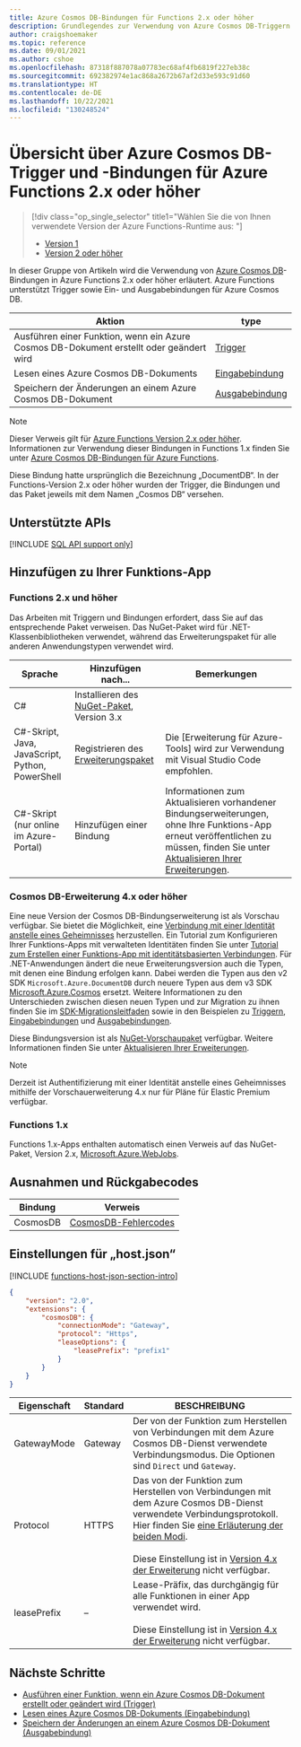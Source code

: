 ```yaml
---
title: Azure Cosmos DB-Bindungen für Functions 2.x oder höher
description: Grundlegendes zur Verwendung von Azure Cosmos DB-Triggern und -Bindungen in Azure Functions.
author: craigshoemaker
ms.topic: reference
ms.date: 09/01/2021
ms.author: cshoe
ms.openlocfilehash: 87318f887078a07783ec68af4fb6819f227eb38c
ms.sourcegitcommit: 692382974e1ac868a2672b67af2d33e593c91d60
ms.translationtype: HT
ms.contentlocale: de-DE
ms.lasthandoff: 10/22/2021
ms.locfileid: "130248524"
---
```

# <a name="azure-cosmos-db-trigger-and-bindings-for-azure-functions-2x-and-higher-overview"></a>Übersicht über Azure Cosmos DB-Trigger und -Bindungen für Azure Functions 2.x oder höher

> [!div class="op_single_selector" title1="Wählen Sie die von Ihnen verwendete Version der Azure Functions-Runtime aus: "]
> * [Version 1](functions-bindings-cosmosdb.md)
> * [Version 2 oder höher](functions-bindings-cosmosdb-v2.md)

In dieser Gruppe von Artikeln wird die Verwendung von [Azure Cosmos DB](../cosmos-db/serverless-computing-database.md)-Bindungen in Azure Functions 2.x oder höher erläutert. Azure Functions unterstützt Trigger sowie Ein- und Ausgabebindungen für Azure Cosmos DB.

| Aktion | type |
|---------|---------|
| Ausführen einer Funktion, wenn ein Azure Cosmos DB-Dokument erstellt oder geändert wird | [Trigger](./functions-bindings-cosmosdb-v2-trigger.md) |
| Lesen eines Azure Cosmos DB-Dokuments | [Eingabebindung](./functions-bindings-cosmosdb-v2-input.md) |
| Speichern der Änderungen an einem Azure Cosmos DB-Dokument  |[Ausgabebindung](./functions-bindings-cosmosdb-v2-output.md) |

> [!NOTE]
> Dieser Verweis gilt für [Azure Functions Version 2.x oder höher](functions-versions.md).  Informationen zur Verwendung dieser Bindungen in Functions 1.x finden Sie unter [Azure Cosmos DB-Bindungen für Azure Functions](functions-bindings-cosmosdb.md).
>
> Diese Bindung hatte ursprünglich die Bezeichnung „DocumentDB“. In der Functions-Version 2.x oder höher wurden der Trigger, die Bindungen und das Paket jeweils mit dem Namen „Cosmos DB“ versehen.

## <a name="supported-apis"></a>Unterstützte APIs

[!INCLUDE [SQL API support only](../../includes/functions-cosmosdb-sqlapi-note.md)]

## <a name="add-to-your-functions-app"></a>Hinzufügen zu Ihrer Funktions-App

### <a name="functions-2x-and-higher"></a>Functions 2.x und höher

Das Arbeiten mit Triggern und Bindungen erfordert, dass Sie auf das entsprechende Paket verweisen. Das NuGet-Paket wird für .NET-Klassenbibliotheken verwendet, während das Erweiterungspaket für alle anderen Anwendungstypen verwendet wird.

| Sprache                                        | Hinzufügen nach...                                   | Bemerkungen 
|-------------------------------------------------|---------------------------------------------|-------------|
| C#                                              | Installieren des [NuGet-Paket], Version 3.x | |
| C#-Skript, Java, JavaScript, Python, PowerShell | Registrieren des [Erweiterungspaket]          | Die [Erweiterung für Azure-Tools] wird zur Verwendung mit Visual Studio Code empfohlen. |
| C#-Skript (nur online im Azure-Portal)         | Hinzufügen einer Bindung                            | Informationen zum Aktualisieren vorhandener Bindungserweiterungen, ohne Ihre Funktions-App erneut veröffentlichen zu müssen, finden Sie unter [Aktualisieren Ihrer Erweiterungen]. |

[NuGet-Paket]: https://www.nuget.org/packages/Microsoft.Azure.WebJobs.Extensions.CosmosDB
[core tools]: ./functions-run-local.md
[Erweiterungspaket]: ./functions-bindings-register.md#extension-bundles
[Aktualisieren Ihrer Erweiterungen]: ./functions-bindings-register.md
[Azure-Tools-Erweiterung]: https://marketplace.visualstudio.com/items?itemName=ms-vscode.vscode-node-azure-pack

### <a name="cosmos-db-extension-4x-and-higher"></a>Cosmos DB-Erweiterung 4.x oder höher

Eine neue Version der Cosmos DB-Bindungserweiterung ist als Vorschau verfügbar. Sie bietet die Möglichkeit, eine [Verbindung mit einer Identität anstelle eines Geheimnisses](./functions-reference.md#configure-an-identity-based-connection) herzustellen. Ein Tutorial zum Konfigurieren Ihrer Funktions-Apps mit verwalteten Identitäten finden Sie unter [Tutorial zum Erstellen einer Funktions-App mit identitätsbasierten Verbindungen](./functions-identity-based-connections-tutorial.md). Für .NET-Anwendungen ändert die neue Erweiterungsversion auch die Typen, mit denen eine Bindung erfolgen kann. Dabei werden die Typen aus den v2 SDK `Microsoft.Azure.DocumentDB` durch neuere Typen aus dem v3 SDK [Microsoft.Azure.Cosmos](../cosmos-db/sql/sql-api-sdk-dotnet-standard.md) ersetzt. Weitere Informationen zu den Unterschieden zwischen diesen neuen Typen und zur Migration zu ihnen finden Sie im [SDK-Migrationsleitfaden](../cosmos-db/sql/migrate-dotnet-v3.md) sowie in den Beispielen zu [Triggern](./functions-bindings-cosmosdb-v2-trigger.md), [Eingabebindungen](./functions-bindings-cosmosdb-v2-input.md) und [Ausgabebindungen](./functions-bindings-cosmosdb-v2-output.md).

Diese Bindungsversion ist als [NuGet-Vorschaupaket] verfügbar. Weitere Informationen finden Sie unter [Aktualisieren Ihrer Erweiterungen].

[NuGet-Vorschaupaket]: https://www.nuget.org/packages/Microsoft.Azure.WebJobs.Extensions.CosmosDB/4.0.0-preview2

> [!NOTE]
> Derzeit ist Authentifizierung mit einer Identität anstelle eines Geheimnisses mithilfe der Vorschauerweiterung 4.x nur für Pläne für Elastic Premium verfügbar. 

### <a name="functions-1x"></a>Functions 1.x

Functions 1.x-Apps enthalten automatisch einen Verweis auf das NuGet-Paket, Version 2.x, [Microsoft.Azure.WebJobs](https://www.nuget.org/packages/Microsoft.Azure.WebJobs).

## <a name="exceptions-and-return-codes"></a>Ausnahmen und Rückgabecodes

| Bindung | Verweis |
|---|---|
| CosmosDB | [CosmosDB-Fehlercodes](/rest/api/cosmos-db/http-status-codes-for-cosmosdb) |

<a name="host-json"></a>

## <a name="hostjson-settings"></a>Einstellungen für „host.json“

[!INCLUDE [functions-host-json-section-intro](../../includes/functions-host-json-section-intro.md)]

```json
{
    "version": "2.0",
    "extensions": {
        "cosmosDB": {
            "connectionMode": "Gateway",
            "protocol": "Https",
            "leaseOptions": {
                "leasePrefix": "prefix1"
            }
        }
    }
}
```

|Eigenschaft  |Standard |BESCHREIBUNG |
|----------|--------|------------|
|GatewayMode|Gateway|Der von der Funktion zum Herstellen von Verbindungen mit dem Azure Cosmos DB-Dienst verwendete Verbindungsmodus. Die Optionen sind `Direct` und `Gateway`.|
|Protocol|HTTPS|Das von der Funktion zum Herstellen von Verbindungen mit dem Azure Cosmos DB-Dienst verwendete Verbindungsprotokoll. Hier finden Sie [eine Erläuterung der beiden Modi](../cosmos-db/performance-tips.md#networking). <br><br> Diese Einstellung ist in [Version 4.x der Erweiterung](#cosmos-db-extension-4x-and-higher) nicht verfügbar. |
|leasePrefix|–|Lease-Präfix, das durchgängig für alle Funktionen in einer App verwendet wird. <br><br> Diese Einstellung ist in [Version 4.x der Erweiterung](#cosmos-db-extension-4x-and-higher) nicht verfügbar.|

## <a name="next-steps"></a>Nächste Schritte

- [Ausführen einer Funktion, wenn ein Azure Cosmos DB-Dokument erstellt oder geändert wird (Trigger)](./functions-bindings-cosmosdb-v2-trigger.md)
- [Lesen eines Azure Cosmos DB-Dokuments (Eingabebindung)](./functions-bindings-cosmosdb-v2-input.md)
- [Speichern der Änderungen an einem Azure Cosmos DB-Dokument (Ausgabebindung)](./functions-bindings-cosmosdb-v2-output.md)